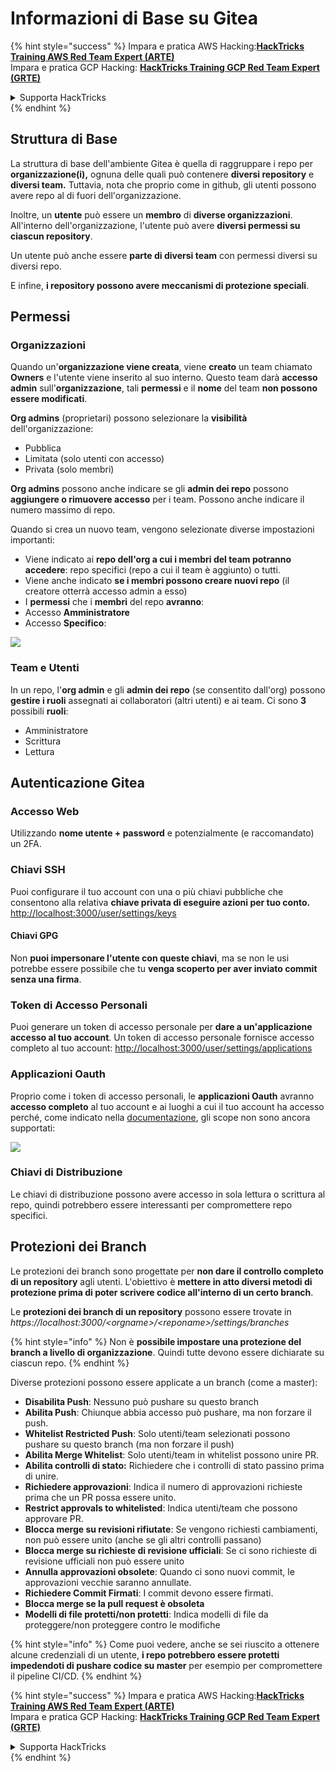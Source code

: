 # Informazioni di Base su Gitea

{% hint style="success" %}
Impara e pratica AWS Hacking:<img src="../../.gitbook/assets/image (1) (1) (1) (1).png" alt="" data-size="line">[**HackTricks Training AWS Red Team Expert (ARTE)**](https://training.hacktricks.xyz/courses/arte)<img src="../../.gitbook/assets/image (1) (1) (1) (1).png" alt="" data-size="line">\
Impara e pratica GCP Hacking: <img src="../../.gitbook/assets/image (2) (1).png" alt="" data-size="line">[**HackTricks Training GCP Red Team Expert (GRTE)**<img src="../../.gitbook/assets/image (2) (1).png" alt="" data-size="line">](https://training.hacktricks.xyz/courses/grte)

<details>

<summary>Supporta HackTricks</summary>

* Controlla i [**piani di abbonamento**](https://github.com/sponsors/carlospolop)!
* **Unisciti al** 💬 [**gruppo Discord**](https://discord.gg/hRep4RUj7f) o al [**gruppo telegram**](https://t.me/peass) o **seguici** su **Twitter** 🐦 [**@hacktricks\_live**](https://twitter.com/hacktricks_live)**.**
* **Condividi trucchi di hacking inviando PR ai** [**HackTricks**](https://github.com/carlospolop/hacktricks) e [**HackTricks Cloud**](https://github.com/carlospolop/hacktricks-cloud) repos di github.

</details>
{% endhint %}

## Struttura di Base

La struttura di base dell'ambiente Gitea è quella di raggruppare i repo per **organizzazione(i),** ognuna delle quali può contenere **diversi repository** e **diversi team.** Tuttavia, nota che proprio come in github, gli utenti possono avere repo al di fuori dell'organizzazione.

Inoltre, un **utente** può essere un **membro** di **diverse organizzazioni**. All'interno dell'organizzazione, l'utente può avere **diversi permessi su ciascun repository**.

Un utente può anche essere **parte di diversi team** con permessi diversi su diversi repo.

E infine, **i repository possono avere meccanismi di protezione speciali**.

## Permessi

### Organizzazioni

Quando un'**organizzazione viene creata**, viene **creato** un team chiamato **Owners** e l'utente viene inserito al suo interno. Questo team darà **accesso admin** sull'**organizzazione**, tali **permessi** e il **nome** del team **non possono essere modificati**.

**Org admins** (proprietari) possono selezionare la **visibilità** dell'organizzazione:

* Pubblica
* Limitata (solo utenti con accesso)
* Privata (solo membri)

**Org admins** possono anche indicare se gli **admin dei repo** possono **aggiungere o rimuovere accesso** per i team. Possono anche indicare il numero massimo di repo.

Quando si crea un nuovo team, vengono selezionate diverse impostazioni importanti:

* Viene indicato ai **repo dell'org a cui i membri del team potranno accedere**: repo specifici (repo a cui il team è aggiunto) o tutti.
* Viene anche indicato **se i membri possono creare nuovi repo** (il creatore otterrà accesso admin a esso)
* I **permessi** che i **membri** del repo **avranno**:
* Accesso **Amministratore**
* Accesso **Specifico**:

![](<../../.gitbook/assets/image (118).png>)

### Team e Utenti

In un repo, l'**org admin** e gli **admin dei repo** (se consentito dall'org) possono **gestire i ruoli** assegnati ai collaboratori (altri utenti) e ai team. Ci sono **3** possibili **ruoli**:

* Amministratore
* Scrittura
* Lettura

## Autenticazione Gitea

### Accesso Web

Utilizzando **nome utente + password** e potenzialmente (e raccomandato) un 2FA.

### **Chiavi SSH**

Puoi configurare il tuo account con una o più chiavi pubbliche che consentono alla relativa **chiave privata di eseguire azioni per tuo conto.** [http://localhost:3000/user/settings/keys](http://localhost:3000/user/settings/keys)

#### **Chiavi GPG**

Non **puoi impersonare l'utente con queste chiavi**, ma se non le usi potrebbe essere possibile che tu **venga scoperto per aver inviato commit senza una firma**.

### **Token di Accesso Personali**

Puoi generare un token di accesso personale per **dare a un'applicazione accesso al tuo account**. Un token di accesso personale fornisce accesso completo al tuo account: [http://localhost:3000/user/settings/applications](http://localhost:3000/user/settings/applications)

### Applicazioni Oauth

Proprio come i token di accesso personali, le **applicazioni Oauth** avranno **accesso completo** al tuo account e ai luoghi a cui il tuo account ha accesso perché, come indicato nella [documentazione](https://docs.gitea.io/en-us/oauth2-provider/#scopes), gli scope non sono ancora supportati:

![](<../../.gitbook/assets/image (194).png>)

### Chiavi di Distribuzione

Le chiavi di distribuzione possono avere accesso in sola lettura o scrittura al repo, quindi potrebbero essere interessanti per compromettere repo specifici.

## Protezioni dei Branch

Le protezioni dei branch sono progettate per **non dare il controllo completo di un repository** agli utenti. L'obiettivo è **mettere in atto diversi metodi di protezione prima di poter scrivere codice all'interno di un certo branch**.

Le **protezioni dei branch di un repository** possono essere trovate in _https://localhost:3000/\<orgname>/\<reponame>/settings/branches_

{% hint style="info" %}
Non è **possibile impostare una protezione del branch a livello di organizzazione**. Quindi tutte devono essere dichiarate su ciascun repo.
{% endhint %}

Diverse protezioni possono essere applicate a un branch (come a master):

* **Disabilita Push**: Nessuno può pushare su questo branch
* **Abilita Push**: Chiunque abbia accesso può pushare, ma non forzare il push.
* **Whitelist Restricted Push**: Solo utenti/team selezionati possono pushare su questo branch (ma non forzare il push)
* **Abilita Merge Whitelist**: Solo utenti/team in whitelist possono unire PR.
* **Abilita controlli di stato:** Richiedere che i controlli di stato passino prima di unire.
* **Richiedere approvazioni**: Indica il numero di approvazioni richieste prima che un PR possa essere unito.
* **Restrict approvals to whitelisted**: Indica utenti/team che possono approvare PR.
* **Blocca merge su revisioni rifiutate**: Se vengono richiesti cambiamenti, non può essere unito (anche se gli altri controlli passano)
* **Blocca merge su richieste di revisione ufficiali**: Se ci sono richieste di revisione ufficiali non può essere unito
* **Annulla approvazioni obsolete**: Quando ci sono nuovi commit, le approvazioni vecchie saranno annullate.
* **Richiedere Commit Firmati**: I commit devono essere firmati.
* **Blocca merge se la pull request è obsoleta**
* **Modelli di file protetti/non protetti**: Indica modelli di file da proteggere/non proteggere contro le modifiche

{% hint style="info" %}
Come puoi vedere, anche se sei riuscito a ottenere alcune credenziali di un utente, **i repo potrebbero essere protetti impedendoti di pushare codice su master** per esempio per compromettere il pipeline CI/CD.
{% endhint %}

{% hint style="success" %}
Impara e pratica AWS Hacking:<img src="../../.gitbook/assets/image (1) (1) (1) (1).png" alt="" data-size="line">[**HackTricks Training AWS Red Team Expert (ARTE)**](https://training.hacktricks.xyz/courses/arte)<img src="../../.gitbook/assets/image (1) (1) (1) (1).png" alt="" data-size="line">\
Impara e pratica GCP Hacking: <img src="../../.gitbook/assets/image (2) (1).png" alt="" data-size="line">[**HackTricks Training GCP Red Team Expert (GRTE)**<img src="../../.gitbook/assets/image (2) (1).png" alt="" data-size="line">](https://training.hacktricks.xyz/courses/grte)

<details>

<summary>Supporta HackTricks</summary>

* Controlla i [**piani di abbonamento**](https://github.com/sponsors/carlospolop)!
* **Unisciti al** 💬 [**gruppo Discord**](https://discord.gg/hRep4RUj7f) o al [**gruppo telegram**](https://t.me/peass) o **seguici** su **Twitter** 🐦 [**@hacktricks\_live**](https://twitter.com/hacktricks_live)**.**
* **Condividi trucchi di hacking inviando PR ai** [**HackTricks**](https://github.com/carlospolop/hacktricks) e [**HackTricks Cloud**](https://github.com/carlospolop/hacktricks-cloud) repos di github.

</details>
{% endhint %}
